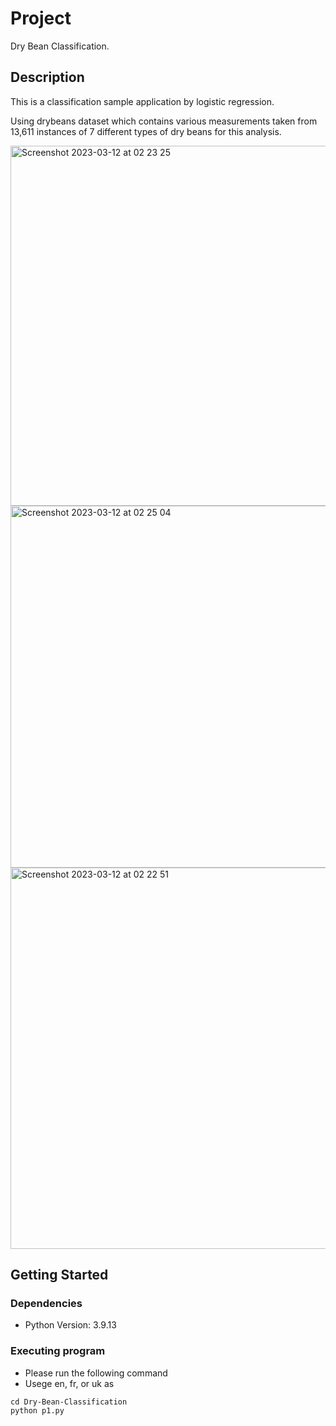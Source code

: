 # Project

Dry Bean Classification.

## Description

This is a classification sample application by logistic regression.

Using drybeans dataset which contains various measurements taken from 13,611 instances of 7 different types of dry beans for this analysis.

<img width="576" alt="Screenshot 2023-03-12 at 02 23 25" src="https://user-images.githubusercontent.com/118636537/224520673-441798f3-d8d8-4138-a405-cba22370ad48.png">

<img width="579" alt="Screenshot 2023-03-12 at 02 25 04" src="https://user-images.githubusercontent.com/118636537/224520711-de7d492d-708a-4088-8a7f-f15b6f45e769.png">

<img width="610" alt="Screenshot 2023-03-12 at 02 22 51" src="https://user-images.githubusercontent.com/118636537/224520676-b78abbf5-8c62-45a8-a06d-41c63d1f937d.png">

## Getting Started

### Dependencies

* Python Version: 3.9.13

### Executing program

* Please run the following command
* Usege en, fr, or uk as <lang>
```
cd Dry-Bean-Classification
python p1.py
```

